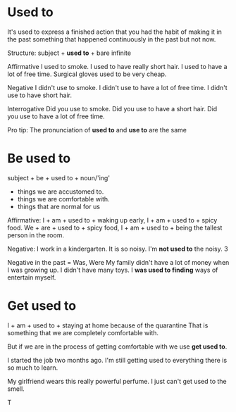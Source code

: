 # Used to

It's used to express a finished action that you had the habit of making it in the past
something that happened continuously in the past but not now.

Structure: subject + **used to** + bare infinite

Affirmative
I used to smoke.
I used to have really short hair.
I used to have a lot of free time.
Surgical gloves used to be very cheap.

Negative
I didn't use to smoke.
I didn't use to have a lot of free time.
I didn't use to have short hair.

Interrogative
Did you use to smoke.
Did you use to have a short hair.
Did you use to have a lot of free time.


Pro tip: The pronunciation of **used to** and **use to** are the same

# Be used to

subject + be + used to + noun/'ing'

- things we are accustomed to.
- things we are comfortable with.
- things that are normal for us

Affirmative:
I  + am  + used to + waking up early,
I  + am + used to + spicy food.
We + are + used to + spicy food,
I + am + used to + being the tallest person in the room.


Negative:
I work in a kindergarten. It is so noisy. I'm **not used to** the noisy. 3

Negative in the past = Was, Were
My family didn't have a lot of money when I was growing up. I didn't have many toys.
I **was used to finding** ways of entertain myself.

# Get used to

I + am + used to + staying at home because of the quarantine 
That is something that we are completely comfortable with.

But if we are in the process of getting comfortable with we use **get used to**.

I started the job two months ago. I'm still getting used to everything there is so much to learn.

My girlfriend wears this really powerful perfume. I just can't get used to the smell.

T
